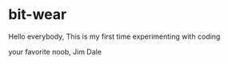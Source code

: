 # bit-wear

Hello everybody,
This is my first time experimenting with coding

your favorite noob,
Jim Dale
